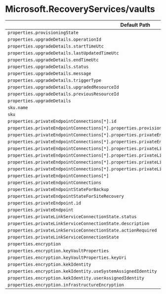# Microsoft.RecoveryServices/vaults

| Default Path | Alias |
|---|---|
| `properties.provisioningState` | `Microsoft.RecoveryServices/vaults/provisioningState` |
| `properties.upgradeDetails.operationId` | `Microsoft.RecoveryServices/vaults/upgradeDetails.operationId` |
| `properties.upgradeDetails.startTimeUtc` | `Microsoft.RecoveryServices/vaults/upgradeDetails.startTimeUtc` |
| `properties.upgradeDetails.lastUpdatedTimeUtc` | `Microsoft.RecoveryServices/vaults/upgradeDetails.lastUpdatedTimeUtc` |
| `properties.upgradeDetails.endTimeUtc` | `Microsoft.RecoveryServices/vaults/upgradeDetails.endTimeUtc` |
| `properties.upgradeDetails.status` | `Microsoft.RecoveryServices/vaults/upgradeDetails.status` |
| `properties.upgradeDetails.message` | `Microsoft.RecoveryServices/vaults/upgradeDetails.message` |
| `properties.upgradeDetails.triggerType` | `Microsoft.RecoveryServices/vaults/upgradeDetails.triggerType` |
| `properties.upgradeDetails.upgradedResourceId` | `Microsoft.RecoveryServices/vaults/upgradeDetails.upgradedResourceId` |
| `properties.upgradeDetails.previousResourceId` | `Microsoft.RecoveryServices/vaults/upgradeDetails.previousResourceId` |
| `properties.upgradeDetails` | `Microsoft.RecoveryServices/vaults/upgradeDetails` |
| `sku.name` | `Microsoft.RecoveryServices/vaults/sku.name` |
| `sku` | `Microsoft.RecoveryServices/vaults/sku` |
| `properties.privateEndpointConnections[*].id` | `Microsoft.RecoveryServices/vaults/privateEndpointConnections[*].id` |
| `properties.privateEndpointConnections[*].properties.provisioningState` | `Microsoft.RecoveryServices/vaults/privateEndpointConnections[*].provisioningState` |
| `properties.privateEndpointConnections[*].properties.privateEndpoint.id` | `Microsoft.RecoveryServices/vaults/privateEndpointConnections[*].privateEndpoint.id` |
| `properties.privateEndpointConnections[*].properties.privateEndpoint` | `Microsoft.RecoveryServices/vaults/privateEndpointConnections[*].privateEndpoint` |
| `properties.privateEndpointConnections[*].properties.privateLinkServiceConnectionState.status` | `Microsoft.RecoveryServices/vaults/privateEndpointConnections[*].privateLinkServiceConnectionState.status` |
| `properties.privateEndpointConnections[*].properties.privateLinkServiceConnectionState.description` | `Microsoft.RecoveryServices/vaults/privateEndpointConnections[*].privateLinkServiceConnectionState.description` |
| `properties.privateEndpointConnections[*].properties.privateLinkServiceConnectionState.actionsRequired` | `Microsoft.RecoveryServices/vaults/privateEndpointConnections[*].privateLinkServiceConnectionState.actionsRequired` |
| `properties.privateEndpointConnections[*].properties.privateLinkServiceConnectionState` | `Microsoft.RecoveryServices/vaults/privateEndpointConnections[*].privateLinkServiceConnectionState` |
| `properties.privateEndpointConnections[*]` | `Microsoft.RecoveryServices/vaults/privateEndpointConnections[*]` |
| `properties.privateEndpointConnections` | `Microsoft.RecoveryServices/vaults/privateEndpointConnections` |
| `properties.privateEndpointStateForBackup` | `Microsoft.RecoveryServices/vaults/privateEndpointStateForBackup` |
| `properties.privateEndpointStateForSiteRecovery` | `Microsoft.RecoveryServices/vaults/privateEndpointStateForSiteRecovery` |
| `properties.privateEndpoint.id` | `Microsoft.RecoveryServices/vaults/privateEndpointConnections.privateEndpoint.id` |
| `properties.privateEndpoint` | `Microsoft.RecoveryServices/vaults/privateEndpointConnections.privateEndpoint` |
| `properties.privateLinkServiceConnectionState.status` | `Microsoft.RecoveryServices/vaults/privateEndpointConnections.privateLinkServiceConnectionState.status` |
| `properties.privateLinkServiceConnectionState.description` | `Microsoft.RecoveryServices/vaults/privateEndpointConnections.privateLinkServiceConnectionState.description` |
| `properties.privateLinkServiceConnectionState.actionRequired` | `Microsoft.RecoveryServices/vaults/privateEndpointConnections.privateLinkServiceConnectionState.actionRequired` |
| `properties.privateLinkServiceConnectionState` | `Microsoft.RecoveryServices/vaults/privateEndpointConnections.privateLinkServiceConnectionState` |
| `properties.encryption` | `Microsoft.RecoveryServices/vaults/encryption` |
| `properties.encryption.keyVaultProperties` | `Microsoft.RecoveryServices/vaults/encryption.keyVaultProperties` |
| `properties.encryption.keyVaultProperties.keyUri` | `Microsoft.RecoveryServices/vaults/encryption.keyVaultProperties.keyUri` |
| `properties.encryption.kekIdentity` | `Microsoft.RecoveryServices/vaults/encryption.kekIdentity` |
| `properties.encryption.kekIdentity.useSystemAssignedIdentity` | `Microsoft.RecoveryServices/vaults/encryption.kekIdentity.useSystemAssignedIdentity` |
| `properties.encryption.kekIdentity.userAssignedIdentity` | `Microsoft.RecoveryServices/vaults/encryption.kekIdentity.userAssignedIdentity` |
| `properties.encryption.infrastructureEncryption` | `Microsoft.RecoveryServices/vaults/encryption.infrastructureEncryption` |

